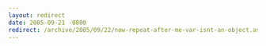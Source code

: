 ```yaml
---
layout: redirect
date: 2005-09-21 -0800
redirect: /archive/2005/09/22/now-repeat-after-me-var-isnt-an-object.aspx/
---
```

